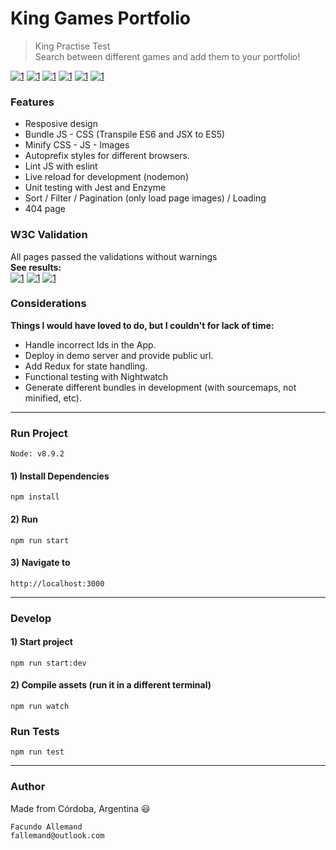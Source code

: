 # King Games Portfolio

> King Practise Test  
> Search between different games and add them to your portfolio!

[![1](https://user-images.githubusercontent.com/16105726/46624693-f6c33d00-cb07-11e8-9a95-9cbe26c46c41.png)](https://user-images.githubusercontent.com/16105726/46624805-3558f780-cb08-11e8-9da7-a8d8713a12d1.png) 
[![1](https://user-images.githubusercontent.com/16105726/46624694-f6c33d00-cb07-11e8-8d90-51190ef4de4e.png)](https://user-images.githubusercontent.com/16105726/46624806-3558f780-cb08-11e8-9e8b-9f998e49a07b.png) 
[![1](https://user-images.githubusercontent.com/16105726/46624695-f75bd380-cb07-11e8-84f3-a1bcbcc5614b.png)](https://user-images.githubusercontent.com/16105726/46624807-3558f780-cb08-11e8-985a-8ecb6ff0c362.png) 
[![1](https://user-images.githubusercontent.com/16105726/46624696-f75bd380-cb07-11e8-977c-30245228b5e5.png)](https://user-images.githubusercontent.com/16105726/46624809-35f18e00-cb08-11e8-8f76-0f349dc24e0a.png) 
[![1](https://user-images.githubusercontent.com/16105726/46624697-f75bd380-cb07-11e8-8bec-e58dafd443f3.png)](https://user-images.githubusercontent.com/16105726/46624810-35f18e00-cb08-11e8-9f66-c00818024199.png) 
[![1](https://user-images.githubusercontent.com/16105726/46624698-f75bd380-cb07-11e8-8bef-4fb7a584e624.png)](https://user-images.githubusercontent.com/16105726/46624811-35f18e00-cb08-11e8-87d6-8e07061eccf9.png) 

### Features
- Resposive design
- Bundle JS - CSS (Transpile ES6 and JSX to ES5)
- Minify CSS - JS - Images
- Autoprefix styles for different browsers.
- Lint JS with eslint
- Live reload for development (nodemon)
- Unit testing with Jest and Enzyme
- Sort / Filter / Pagination (only load page images) / Loading
- 404 page

### W3C Validation
All pages passed the validations without warnings  
**See results:**  
[![1](https://user-images.githubusercontent.com/16105726/46642016-33fcee80-cb4b-11e8-9702-3e6e37806a73.png)](https://user-images.githubusercontent.com/16105726/46644694-d3c07980-cb57-11e8-8966-b795e29ce465.png) 
[![1](https://user-images.githubusercontent.com/16105726/46642015-33fcee80-cb4b-11e8-8cc1-cb348f58a26a.png)](https://user-images.githubusercontent.com/16105726/46644693-d3c07980-cb57-11e8-8a14-0d95909aa8d0.png) 
[![1](https://user-images.githubusercontent.com/16105726/46642014-33fcee80-cb4b-11e8-8b1f-bf42fc2d5c6b.png)](https://user-images.githubusercontent.com/16105726/46644692-d327e300-cb57-11e8-89b6-7b1d79ebb71d.png) 


### Considerations
**Things I would have loved to do, but I couldn't for lack of time:**  
- Handle incorrect Ids in the App.
- Deploy in demo server and provide public url.
- Add Redux for state handling.  
- Functional testing with Nightwatch
- Generate different bundles in development (with sourcemaps, not minified, etc).

---
### Run Project
`Node: v8.9.2`  
#### 1) Install Dependencies
```
npm install
```
#### 2) Run
```
npm run start
```
#### 3) Navigate to
```
http://localhost:3000
```
---

### Develop
#### 1) Start project
```
npm run start:dev
```
#### 2) Compile assets (run it in a different terminal)
```
npm run watch
```

### Run Tests
```
npm run test
```
---

### Author
Made from Córdoba, Argentina :smiley:  
```
Facundo Allemand  
fallemand@outlook.com
``` 
